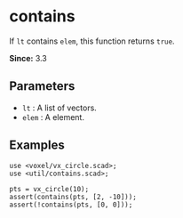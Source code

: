 # contains

If `lt` contains `elem`, this function returns `true`.

**Since:** 3.3

## Parameters

- `lt` : A list of vectors.
- `elem` : A element.

## Examples

    use <voxel/vx_circle.scad>;
    use <util/contains.scad>;

    pts = vx_circle(10);
    assert(contains(pts, [2, -10])); 
    assert(!contains(pts, [0, 0]));  
